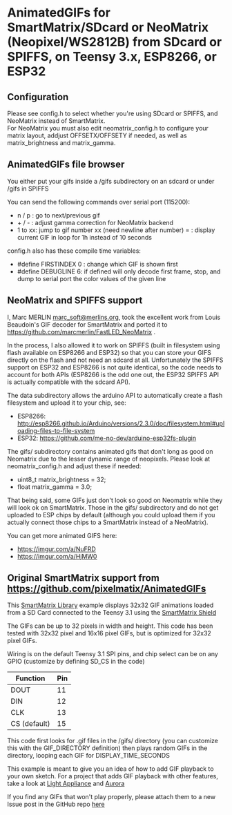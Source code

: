 AnimatedGIFs for SmartMatrix/SDcard or NeoMatrix (Neopixel/WS2812B) from SDcard or SPIFFS, on Teensy 3.x, ESP8266, or ESP32
===========================================================================================================================


Configuration
-------------
Please see config.h to select whether you're using SDcard or SPIFFS, and
NeoMatrix instead of SmartMatrix.  
For NeoMatrix you must also edit neomatrix_config.h to configure your matrix
layout, addjust OFFSETX/OFFSETY if needed, as well as matrix_brightness and
matrix_gamma.

AnimatedGIFs file browser
-------------------------
You either put your gifs inside a /gifs subdirectory on an sdcard or under /gifs in SPIFFS 

You can send the following commands over serial port (115200):
- n / p : go to next/previous gif
- \+ / \- : adjust gamma correction for NeoMatrix backend
- 1 to xx: jump to gif number xx (need newline after number)
= : display current GIF in loop for 1h instead of 10 seconds

config.h also has these compile time variables:
- #define FIRSTINDEX 0 : change which GIF is shown first
- #define DEBUGLINE 6: if defined will only decode first frame, stop, and dump to serial port the color values of the given line


NeoMatrix and SPIFFS support
----------------------------
I, Marc MERLIN <marc_soft@merlins.org>, took the excellent work
from Louis Beaudoin's GIF decoder for SmartMatrix and ported it to
https://github.com/marcmerlin/FastLED_NeoMatrix .

In the process, I also allowed it to work on SPIFFS (built in filesystem using
flash available on ESP8266 and ESP32) so that you can store your GIFS directly
on the flash and not need an sdcard at all.
Unfortunately the SPIFFS support on ESP32 and ESP8266 is not quite identical, so
the code needs to account for both APIs (ESP8266 is the odd one out, the ESP32
SPIFFS API is actually compatible with the sdcard API).

The data subdirectory allows the arduino API to automatically create a flash
filesystem and upload it to your chip, see:
- ESP8266: http://esp8266.github.io/Arduino/versions/2.3.0/doc/filesystem.html#uploading-files-to-file-system
- ESP32: https://github.com/me-no-dev/arduino-esp32fs-plugin

The gifs/ subdirectory contains animated gifs that don't long as good on
Neomatrix due to the lesser dynamic range of neopixels. Please look at
neomatrix_config.h and adjust these if needed:
- uint8_t matrix_brightness = 32;
- float matrix_gamma = 3.0;

That being said, some GIFs just don't look so good on Neomatrix while they will
look ok on SmartMatrix. Those in the gifs/ subdirectory and do not get uploaded
to ESP chips by default (although you could upload them if you actually connect
those chips to a SmartMatrix instead of a NeoMatrix).

You can get more animated GIFS here:
- https://imgur.com/a/NuFRD 
- https://imgur.com/a/HjMW0


Original SmartMatrix support from https://github.com/pixelmatix/AnimatedGIFs
----------------------------------------------------------------------------
This [SmartMatrix Library](http://docs.pixelmatix.com/SmartMatrix/index.html) example displays 32x32 GIF animations loaded from a SD Card connected to the Teensy 3.1 using the [SmartMatrix Shield](http://docs.pixelmatix.com/SmartMatrix/shieldref.html)

The GIFs can be up to 32 pixels in width and height.  This code has been tested with 32x32 pixel and 16x16 pixel GIFs, but is optimized for 32x32 pixel GIFs.

Wiring is on the default Teensy 3.1 SPI pins, and chip select can be on any GPIO (customize by defining SD_CS in the code)

Function     | Pin
-------------|----
DOUT         |  11
DIN          |  12
CLK          |  13
CS (default) |  15

This code first looks for .gif files in the /gifs/ directory (you can customize this with the GIF_DIRECTORY definition) then plays random GIFs in the directory, looping each GIF for DISPLAY_TIME_SECONDS

This example is meant to give you an idea of how to add GIF playback to your own sketch.  For a project that adds GIF playback with other features, take a look at [Light Appliance](https://github.com/CraigLindley/LightAppliance) and [Aurora](https://github.com/pixelmatix/aurora)

If you find any GIFs that won't play properly, please attach them to a new
Issue post in the GitHub repo [here](https://github.com/pixelmatix/AnimatedGIFs/issues)
